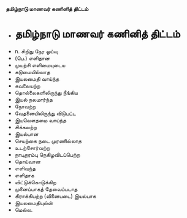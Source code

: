**தமிழ்நாடு மாணவர் கணினித் திட்டம்**
- # தமிழ்நாடு மாணவர் கணினித் திட்டம்
- n. சிறிது நேர ஓய்வு
- (பெ.) எளிதான
- முயற்சி எளிமையுடைய
- கடுமையில்லாத
- இயலமைதி வாய்ந்த
- கவலையற்ற
- தொல்லைகளிலிருந்து நீங்கிய
- இயல் நலமார்ந்த
- நோவற்ற
- வேதனையிலிருந்து விடுபட்ட
- இயலௌதமை வாய்ந்த
- சிக்கலற்ற
-  இயல்பான
- செயற்கை நடை முரணில்லாத
- உடற்சோர்வற்ற
- நாடிநரம்பு நெகிழவிடப்பெற்ற
- தொய்வான
- எளிவந்த
- எளிதாக
- விட்டுக்கொடுக்கிற
- முனைப்பாகத் தேவைப்படாத
- கிராக்கியற்ற (வினையடை) இயல்பாக
- இயலமைதியுல்ன்
- மெல்ல.

